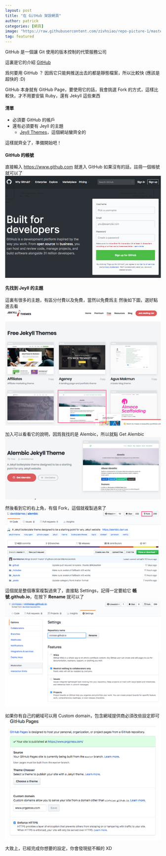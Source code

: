 ```yaml
---
layout: post
title: "在 GitHub 架設網頁"
author: patrick
categories: [網頁]
image: "https://raw.githubusercontent.com/zivhsiao/repo-picture-1/master/images/milwaukee_1920x1278.jpg"  
tag: featured
---
```


GitHub 是一個讓 Git 使用的版本控制的代管服務公司 

這裏是它的介紹 [GitHub](https://zh.wikipedia.org/wiki/GitHub)

爲何要用 GitHub ？
因爲它只能夠推送出去的都是靜態檔案，所以比較快 (應該是超快的 :D)

GitHub 本身就有 GitHub Page，要使用它的話，我會挑選 Fork 的方式，這樣比較快，才不用要安裝 Ruby，還有 Jekyll 這些東西

<!-- more -->

#### 清單
- 必須要 GitHub 的帳戶
- 還有必須要有 Jeyll 的主題
    - [Jeyll Themes](https://jekyllthemes.io)，這個網站蠻齊全的

這樣就齊全了，準備開始吧！

#### GitHub 的帳號
直接輸入 https://www.github.com 就進入 GitHub
如果沒有的話，註冊一個帳號就可以了
![GitHub 登入畫面](https://raw.githubusercontent.com/zivhsiao/repo-picture-1/master/images/The_world’s_leading_software_development_platform_·_GitHub.png)

#### 先找到 Jeyll 的主題
這裏有很多的主題，有區分付費以及免費，當然以免費爲主
然後如下圖，選好點進去看
![Jeyll Theme](https://raw.githubusercontent.com/zivhsiao/repo-picture-1/master/images/Free_Jekyll_Themes.png)

加入可以看看它的說明，因爲我找的是 Alembic，所以就點 Get Alembic 
![Alembic Theme](https://raw.githubusercontent.com/zivhsiao/repo-picture-1/master/images/Alembic_–_A_boilerplate_starter_theme_–_Jekyll_Themes.png)

然後看到它的右上角，有個 Fork，這個就複製過來了
![Alembic Theme](https://raw.githubusercontent.com/zivhsiao/repo-picture-1/master/images/daviddarnes_alembic__⚗️_A_Jekyll_boilerplate_theme_designed_to_be_a_starting_point_for_any_Jekyll_website.png)

這個就是整個專案複製過來了，直接點 Settings，記得一定要給它 **帳號.github.io**，在按下 **Rename** 就可以了
![Alembic Theme](https://raw.githubusercontent.com/zivhsiao/repo-picture-1/master/images/Options_1.png)

如果你有自己的網域可以用 Custom domain，包含網域提供商必須改些設定即可
![Alembic Theme](https://raw.githubusercontent.com/zivhsiao/repo-picture-1/master/images/Options.png)

大致上，已經完成你想要的設定，你會發現挺不賴的 XD


